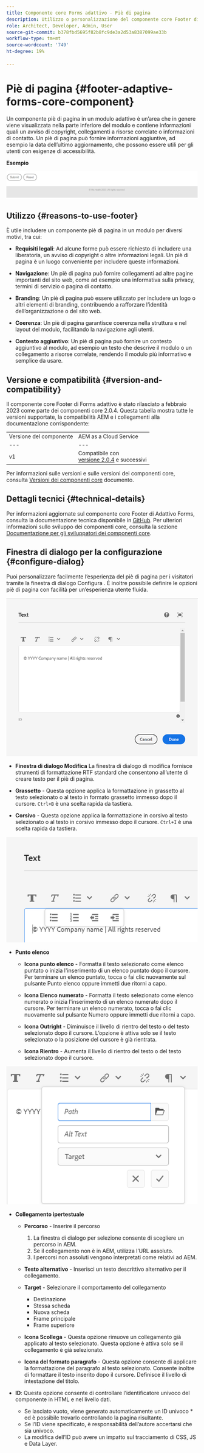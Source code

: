 ```yaml
---
title: Componente core Forms adattivo - Piè di pagina
description: Utilizzo o personalizzazione del componente core Footer di Forms adattivo.
role: Architect, Developer, Admin, User
source-git-commit: b378fbd5695f82b8fc9de3a2d53a8387099ae33b
workflow-type: tm+mt
source-wordcount: '749'
ht-degree: 19%

---
```



# Piè di pagina {#footer-adaptive-forms-core-component}

Un componente piè di pagina in un modulo adattivo è un’area che in genere viene visualizzata nella parte inferiore del modulo e contiene informazioni quali un avviso di copyright, collegamenti a risorse correlate o informazioni di contatto. Un piè di pagina può fornire informazioni aggiuntive, ad esempio la data dell’ultimo aggiornamento, che possono essere utili per gli utenti con esigenze di accessibilità.

**Esempio**

![](/help/adaptive-forms/assets/footer.png)

## Utilizzo {#reasons-to-use-footer}

È utile includere un componente piè di pagina in un modulo per diversi motivi, tra cui:

* **Requisiti legali**: Ad alcune forme può essere richiesto di includere una liberatoria, un avviso di copyright o altre informazioni legali. Un piè di pagina è un luogo conveniente per includere queste informazioni.

* **Navigazione**: Un piè di pagina può fornire collegamenti ad altre pagine importanti del sito web, come ad esempio una informativa sulla privacy, termini di servizio o pagina di contatto.

* **Branding**: Un piè di pagina può essere utilizzato per includere un logo o altri elementi di branding, contribuendo a rafforzare l’identità dell’organizzazione o del sito web.

* **Coerenza**: Un piè di pagina garantisce coerenza nella struttura e nel layout del modulo, facilitando la navigazione agli utenti.

* **Contesto aggiuntivo**: Un piè di pagina può fornire un contesto aggiuntivo al modulo, ad esempio un testo che descrive il modulo o un collegamento a risorse correlate, rendendo il modulo più informativo e semplice da usare.

## Versione e compatibilità {#version-and-compatibility}

Il componente core Footer di Forms adattivo è stato rilasciato a febbraio 2023 come parte dei componenti core 2.0.4. Questa tabella mostra tutte le versioni supportate, la compatibilità AEM e i collegamenti alla documentazione corrispondente:

|  |  |
|---|---|
| Versione del componente | AEM as a Cloud Service |
| --- | --- |
| v1 | Compatibile  con<br>[versione 2.0.4](/help/versions.md) e successivi | Compatibile | Compatibile |

Per informazioni sulle versioni e sulle versioni dei componenti core, consulta [Versioni dei componenti core](/help/versions.md) documento.

<!-- ## Sample Component Output {#sample-component-output}

To experience the Accordion Component as well as see examples of its configuration options as well as HTML and JSON output, visit the [Component Library](https://adobe.com/go/aem_cmp_library_accordion). -->

## Dettagli tecnici {#technical-details}

Per informazioni aggiornate sul componente core Footer di Adattivo Forms, consulta la documentazione tecnica disponibile in [GitHub](https://github.com/adobe/aem-core-forms-components/tree/master/ui.af.apps/src/main/content/jcr_root/apps/core/fd/components/form/footer/v1/footer). Per ulteriori informazioni sullo sviluppo dei componenti core, consulta la sezione [Documentazione per gli sviluppatori dei componenti core](/help/developing/overview.md).


## Finestra di dialogo per la configurazione {#configure-dialog}

Puoi personalizzare facilmente l’esperienza del piè di pagina per i visitatori tramite la finestra di dialogo Configura . È inoltre possibile definire le opzioni piè di pagina con facilità per un’esperienza utente fluida.

![Scheda Proprietà](/help/adaptive-forms/assets/footer_propertiestab.png)

* **Finestra di dialogo Modifica**
La finestra di dialogo di modifica fornisce strumenti di formattazione RTF standard che consentono all’utente di creare testo per il piè di pagina.

* **Grassetto** - Questa opzione applica la formattazione in grassetto al testo selezionato o al testo in formato grassetto immesso dopo il cursore. `Ctrl+B` è una scelta rapida da tastiera.

* **Corsivo** - Questa opzione applica la formattazione in corsivo al testo selezionato o al testo in corsivo immesso dopo il cursore. `Ctrl+I` è una scelta rapida da tastiera.

![Opzioni punto elenco](/help/adaptive-forms/assets/footer_bullet.png)


* **Punto elenco**

   * **Icona punto elenco** - Formatta il testo selezionato come elenco puntato o inizia l&#39;inserimento di un elenco puntato dopo il cursore. Per terminare un elenco puntato, tocca o fai clic nuovamente sul pulsante Punto elenco oppure immetti due ritorni a capo.

   * **Icona Elenco numerato** - Formatta il testo selezionato come elenco numerato o inizia l&#39;inserimento di un elenco numerato dopo il cursore. Per terminare un elenco numerato, tocca o fai clic nuovamente sul pulsante Numero oppure immetti due ritorni a capo.

   * **Icona Outright** - Diminuisce il livello di rientro del testo o del testo selezionato dopo il cursore. L’opzione è attiva solo se il testo selezionato o la posizione del cursore è già rientrata.

   * **Icona Rientro** - Aumenta il livello di rientro del testo o del testo selezionato dopo il cursore.

![Opzioni collegamento ipertestuale](/help/adaptive-forms/assets/footer_link.png)

* **Collegamento ipertestuale**

   * **Percorso** - Inserire il percorso
      1. La finestra di dialogo per selezione consente di scegliere un percorso in AEM.
      1. Se il collegamento non è in AEM, utilizza l’URL assoluto.
      1. I percorsi non assoluti vengono interpretati come relativi ad AEM.
   * **Testo alternativo** - Inserisci un testo descrittivo alternativo per il collegamento.

   * **Target** - Selezionare il comportamento del collegamento
      * Destinazione
      * Stessa scheda
      * Nuova scheda
      * Frame principale
      * Frame superiore
   * **Icona Scollega** - Questa opzione rimuove un collegamento già applicato al testo selezionato. Questa opzione è attiva solo se il collegamento è già selezionato.

   * **Icona del formato paragrafo** - Questa opzione consente di applicare la formattazione del paragrafo al testo selezionato. Consente inoltre di formattare il testo inserito dopo il cursore. Definisce il livello di intestazione del titolo.



* **ID**: Questa opzione consente di controllare l’identificatore univoco del componente in HTML e nel livello dati.

   * Se lasciato vuoto, viene generato automaticamente un ID univoco * ed è possibile trovarlo controllando la pagina risultante.
   * Se l’ID viene specificato, è responsabilità dell’autore accertarsi che sia univoco.
   * La modifica dell’ID può avere un impatto sul tracciamento di CSS, JS e Data Layer.


